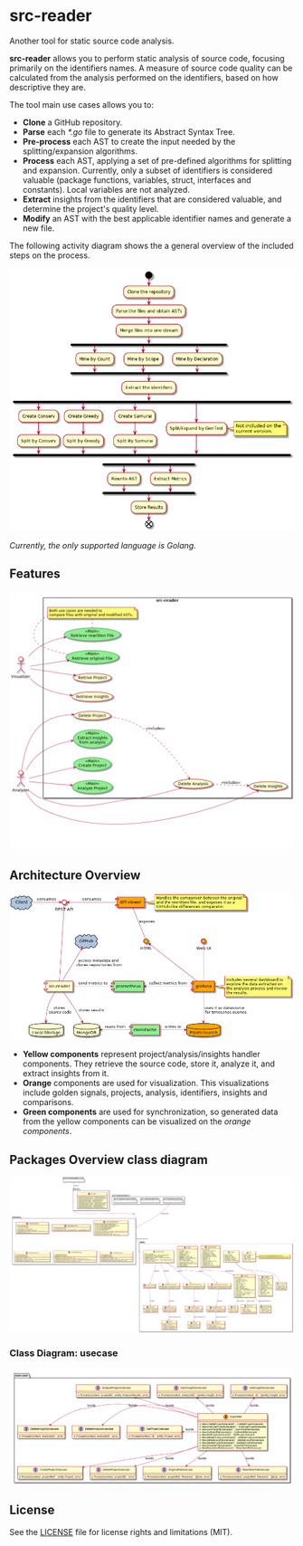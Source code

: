 # src-reader

Another tool for static source code analysis.

**src-reader** allows you to perform static analysis of source code, focusing primarily on the identifiers names. A measure of source code quality can be calculated from the analysis performed on the identifiers, based on how descriptive they are.

The tool main use cases allows you to:

* **Clone** a GitHub repository.
* **Parse** each _*.go_ file to generate its Abstract Syntax Tree.
* **Pre-process** each AST to create the input needed by the splitting/expansion algorithms.
* **Process** each AST, applying a set of pre-defined algorithms for splitting and expansion. Currently, only a subset of identifiers is considered valuable (package functions, variables, struct, interfaces and constants). Local variables are not analyzed.
* **Extract** insights from the identifiers that are considered valuable, and determine the project's quality level.
* **Modify** an AST with the best applicable identifier names and generate a new file.

The following activity diagram shows the a general overview of the included steps on the process.

![Steps](./doc/system_activity_diagram.png)

_Currently, the only supported language is Golang._

## Features

![Supported Use cases](./doc/system_use_cases_diagram.png)

## Architecture Overview

![architecture overview](./doc/architecture_overview.png)

* **Yellow components** represent project/analysis/insights handler components.
They retrieve the source code, store it, analyze it, and extract insights from it.
* **Orange** components are used for visualization.
This visualizations include golden signals, projects, analysis, identifiers, insights and comparisons.
* **Green components** are used for synchronization, so generated data from the yellow components can be visualized on the _orange components_.

## Packages Overview class diagram

![packages overview class diagram](./doc/package_overview_class_diagram.png)

### Class Diagram: usecase

![usecase class diagram](./doc/package_usecase_class_diagram.png)

## License

See the [LICENSE](LICENSE) file for license rights and limitations (MIT).
